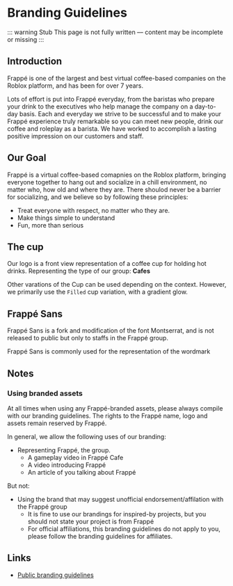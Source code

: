 # Branding Guidelines

::: warning Stub
This page is not fully written –– content may be incomplete or missing
:::

## Introduction

Frappé is one of the largest and best virtual coffee-based companies on the Roblox platform, and has been for over 7 years. 

Lots of effort is put into Frappé everyday, from the baristas who prepare your drink to the executives who help manage the company on a day-to-day basis. Each and everyday we strive to be successful and to make your Frappé experience truly remarkable so you can meet new people, drink our coffee and roleplay as a barista. We have worked to accomplish a lasting positive impression on our customers and staff.

## Our Goal

Frappé is a virtual coffee-based comapnies on the Roblox platform, bringing everyone together to hang out and socialize in a chill environment, no matter who, how old and where they are. There shoulod never be a barrier for socializing, and we believe so by following these principles:

- Treat everyone with respect, no matter who they are.
- Make things simple to understand
- Fun, more than serious

## The cup

Our logo is a front view representation of a coffee cup for holding hot drinks. Representing the type of our group: **Cafes**

Other varations of the Cup can be used depending on the context. However, we primarily use the `Filled` cup variation, with a gradient glow.

## Frappé Sans
Frappé Sans is a fork and modification of the font Montserrat, and is not released to public but only to staffs in the Frappé group.

Frappé Sans is commonly used for the representation of the wordmark

## Notes

### Using branded assets

At all times when using any Frappé-branded assets, please always compile with our branding guidelines. The rights to the Frappé name, logo and assets remain reserved by Frappé.

In general, we allow the following uses of our branding:
- Representing Frappé, the group.
  * A gameplay video in Frappé Cafe
  * A video introducing Frappé
  * An article of you talking about Frappé

But not:
- Using the brand that may suggest unofficial endorsement/affilation with the Frappé group
  * It is fine to use our brandings for inspired-by projects, but you should not state your project is from Frappé
  * For official affiliations, this branding guidelines do not apply to you, please follow the branding guidelines for affiliates. 

## Links

- [Public branding guidelines](https://www.figma.com/file/MHMsdFKOeWkfRcsSNJZ6wB/Identity-Design-Guidelines-V2?node-id=0%3A1)